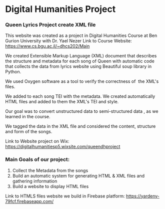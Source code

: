 # Digital Humanities Project

### Queen Lyrics Project create XML file 

This website was created as a project in Digital Humanities Course at Ben Gurion University with Dr. Yael Nezer
Link to Course Website: https://www.cs.bgu.ac.il/~dhcs202/Main

We created Extensible Markup Language (XML) document that describes the structure and metadata for each song of Queen with automatic code that collects the data from lyrics website using Beautiful soup library in Python.

We used Oxygen software as a tool to verify the correctness of  the XML's files.

We added to each song TEI with the metadata.
We created automatically HTML files and added to them the XML's TEI and style.

Our goal was to convert unstructured data to semi-structured data , as we learned in the course.

We tagged the data in the XML file and considered the content, structure and form of the songs.

Link to Website project on Wix:
https://digitalhumanitiesp5.wixsite.com/queendhproject

### Main Goals of our project:
 
1. Collect the Metadata from the songs 
2. Build an automatic system for generating HTML & XML files and gathering information
3. Build a website to display HTML files

 
Link to HTMLS files website we build in Firebase platform:
https://yardenv-79fcf.firebaseapp.com/
